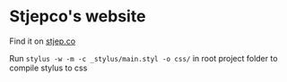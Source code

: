 # Stjepco's website

Find it on [stjep.co](http://stjep.co)

Run ```stylus -w -m -c _stylus/main.styl -o css/``` in root project folder to compile stylus to css